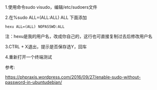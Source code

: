 1.使用命令sudo visudo，编辑/etc/sudoers文件

2.在%sudo ALL=(ALL:ALL) ALL 下面添加
```
hexu ALL=(ALL) NOPASSWD:ALL
```
注：hexu是我的用户名，改成你自己的，这行也可直接复制过去后修改用户名

3.CTRL + X退出，提示是否保存选Y，回车

4.重新打开一个终端测试

参考:

https://phpraxis.wordpress.com/2016/09/27/enable-sudo-without-password-in-ubuntudebian/
